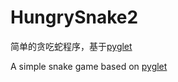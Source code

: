 # HungrySnake2
简单的贪吃蛇程序，基于[pyglet](http://www.pyglet.org)

A simple snake game based on [pyglet](http://www.pyglet.org)
